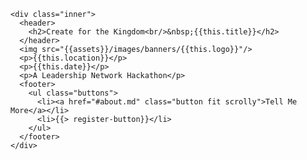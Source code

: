 <section id="banner">

  <!--
    ".inner" is set up as an inline-block so it automatically expands
    in both directions to fit whatever's inside it. This means it won't
    automatically wrap lines, so be sure to use line breaks where
    appropriate (<br />).
  -->
    <div class="inner">
      <header>
        <h2>Create for the Kingdom<br/>&nbsp;{{this.title}}</h2>
      </header>
      <img src="{{assets}}/images/banners/{{this.logo}}"/>
      <p>{{this.location}}</p>
      <p>{{this.date}}</p>
      <p>A Leadership Network Hackathon</p>
      <footer>
        <ul class="buttons">
          <li><a href="#about.md" class="button fit scrolly">Tell Me More</a></li>
          <li>{{> register-button}}</li>
        </ul>
      </footer>
    </div>

</section>

